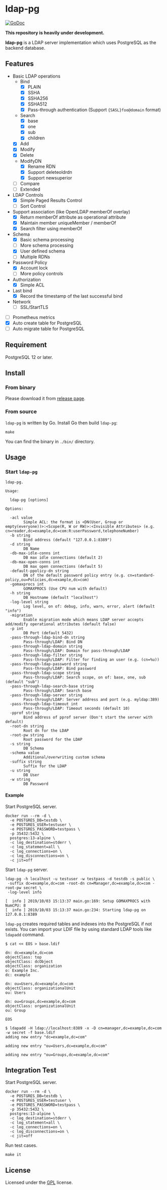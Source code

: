 # ldap-pg

[![GoDoc](https://godoc.org/github.com/openstandia/ldap-pg?status.svg)](https://godoc.org/github.com/openstandia/ldap-pg)

**This repository is heavily under development.**

**ldap-pg** is a LDAP server implementation which uses PostgreSQL as the backend database.

## Features

- Basic LDAP operations
  - Bind
    - [x] PLAIN
    - [x] SSHA
    - [x] SSHA256
    - [x] SSHA512
    - [x] Pass-through authentication (Support `{SASL}foo@domain` format)
  - Search
    - [x] base
    - [x] one
    - [x] sub
    - [x] children
  - [x] Add
  - [x] Modify
  - [x] Delete
  - ModifyDN
    - [x] Rename RDN
    - [x] Support deleteoldrdn
    - [x] Support newsuperior
  - [ ] Compare
  - [ ] Extended
- LDAP Controls
  - [x] Simple Paged Results Control
  - [ ] Sort Control
- Support association (like OpenLDAP memberOf overlay)
  - [x] Return memberOf attribute as operational attribute
  - [x] Maintain member uniqueMember / memberOf
  - [x] Search filter using memberOf
- Schema
  - [x] Basic schema processing
  - [ ] More schema processing
  - [x] User defined schema
  - [ ] Multiple RDNs
- Password Policy
  - [x] Account lock
  - [ ] More policy controls
- Authorization
  - [x] Simple ACL
- Last bind
  - [x] Record the timestamp of the last successful bind
- Network
  - [ ] SSL/StartTLS
- [ ] Prometheus metrics
- [x] Auto create table for PostgreSQL
- [ ] Auto migrate table for PostgreSQL

## Requirement

PostgreSQL 12 or later.

## Install

### From binary

Please download it from [release page](../../releases).

### From source

`ldap-pg` is written by Go. Install Go then build `ldap-pg`:

```
make
```

You can find the binary in `./bin/` directory.

## Usage

### Start `ldap-pg`

```
ldap-pg.

Usage:

  ldap-pg [options]

Options:

  -acl value
        Simple ACL: the format is <DN(User, Group or empty(everyone))>:<Scope(R, W or RW)>:<Invisible Attributes> (e.g. cn=reader,dc=example,dc=com:R:userPassword,telephoneNumber)
  -b string
        Bind address (default "127.0.0.1:8389")
  -d string
        DB Name
  -db-max-idle-conns int
        DB max idle connections (default 2)
  -db-max-open-conns int
        DB max open connections (default 5)
  -default-ppolicy-dn string
        DN of the default password policy entry (e.g. cn=standard-policy,ou=Policies,dc=example,dc=com)
  -gomaxprocs int
        GOMAXPROCS (Use CPU num with default)
  -h string
        DB Hostname (default "localhost")
  -log-level string
        Log level, on of: debug, info, warn, error, alert (default "info")
  -migration
        Enable migration mode which means LDAP server accepts add/modify operational attributes (default false)
  -p int
        DB Port (default 5432)
  -pass-through-ldap-bind-dn string
        Pass-through/LDAP: Bind DN
  -pass-through-ldap-domain string
        Pass-through/LDAP: Domain for pass-through/LDAP
  -pass-through-ldap-filter string
        Pass-through/LDAP: Filter for finding an user (e.g. (cn=%u))
  -pass-through-ldap-password string
        Pass-through/LDAP: Bind password
  -pass-through-ldap-scope string
        Pass-through/LDAP: Search scope, on of: base, one, sub (default "sub")
  -pass-through-ldap-search-base string
        Pass-through/LDAP: Search base
  -pass-through-ldap-server string
        Pass-through/LDAP: Server address and port (e.g. myldap:389)
  -pass-through-ldap-timeout int
        Pass-through/LDAP: Timeout seconds (default 10)
  -pprof string
        Bind address of pprof server (Don't start the server with default)
  -root-dn string
        Root dn for the LDAP
  -root-pw string
        Root password for the LDAP
  -s string
        DB Schema
  -schema value
        Additional/overwriting custom schema
  -suffix string
        Suffix for the LDAP
  -u string
        DB User
  -w string
        DB Password

```

#### Example

Start PostgreSQL server.

```
docker run --rm -d \
  -e POSTGRES_DB=testdb \
  -e POSTGRES_USER=testuser \
  -e POSTGRES_PASSWORD=testpass \
  -p 35432:5432 \
  postgres:13-alpine \
  -c log_destination=stderr \
  -c log_statement=all \
  -c log_connections=on \
  -c log_disconnections=on \
  -c jit=off
```

Start `ldap-pg` server.

```
ldap-pg -h localhost -u testuser -w testpass -d testdb -s public \
 -suffix dc=example,dc=com -root-dn cn=Manager,dc=example,dc=com -root-pw secret \
 -log-level info

[  info ] 2019/10/03 15:13:37 main.go:169: Setup GOMAXPROCS with NumCPU: 8
[  info ] 2019/10/03 15:13:37 main.go:234: Starting ldap-pg on 127.0.0.1:8389
```

`ldap-pg` creates required tables and indexes into the PostgreSQL if not exists.
You can import your LDIF file by using standard LDAP tools like `ldapadd` command.

```
$ cat << EOS > base.ldif

dn: dc=example,dc=com
objectClass: top
objectClass: dcObject
objectClass: organization
o: Example Inc.
dc: example

dn: ou=Users,dc=example,dc=com
objectClass: organizationalUnit
ou: Users

dn: ou=Groups,dc=example,dc=com
objectClass: organizationalUnit
ou: Group

EOS

$ ldapadd -H ldap://localhost:8389 -x -D cn=manager,dc=example,dc=com -w secret -f base.ldif
adding new entry "dc=example,dc=com"

adding new entry "ou=Users,dc=example,dc=com"

adding new entry "ou=Groups,dc=example,dc=com"
```

## Integration Test

Start PostgreSQL server.

```
docker run --rm -d \
  -e POSTGRES_DB=testdb \
  -e POSTGRES_USER=testuser \
  -e POSTGRES_PASSWORD=testpass \
  -p 35432:5432 \
  postgres:13-alpine \
  -c log_destination=stderr \
  -c log_statement=all \
  -c log_connections=on \
  -c log_disconnections=on \
  -c jit=off
```

Run test cases.

```
make it
```

## License

Licensed under the [GPL](/LICENSE) license.
